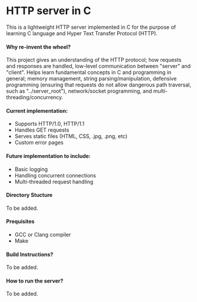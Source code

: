 # HTTP server in C
This is a lightweight HTTP server implemented in C for the purpose of learning C language and Hyper Text Transfer Protocol (HTTP).

#### Why re-invent the wheel?
This project gives an understanding of the HTTP protocol; how requests and responses are handled, low-level communication between "server" and "client". Helps learn fundamental concepts in C and programming in general; memory management, string parsing/manipulation, defensive programming (ensuring that requests do not allow dangerous path traversal, such as "../server\_root"), network/socket programming, and multi-threading/concurrency.

#### Current implementation:
- Supports HTTP/1.0, HTTP/1.1
- Handles GET requests
- Serves static files (HTML, CSS, .jpg, .png, etc)
- Custom error pages

#### Future implementation to include:
- Basic logging
- Handling concurrent connections
- Multi-threaded request handling

#### Directory Stucture
To be added.

#### Prequisites
- GCC or Clang compiler
- Make
 
#### Build Instructions?
To be added.

#### How to run the server?
To be added.



